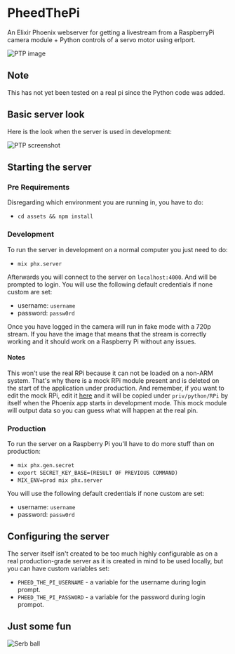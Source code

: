 # PheedThePi
An Elixir Phoenix webserver for getting a livestream from a RaspberryPi camera module + Python controls of a servo motor using erlport. 

![PTP image](https://raw.githubusercontent.com/zastrixarundell/pheed_the_pi/master/assets/static/images/banner.png "Pheed The Pi")

## Note
This has not yet been tested on a real pi since the Python code was added.

## Basic server look
Here is the look when the server is used in development:

![PTP screenshot](https://raw.githubusercontent.com/zastrixarundell/pheed_the_pi/master/assets/static/images/screenshot.png "Pheed The Pi screenshot")

## Starting the server

### Pre Requirements
Disregarding which environment you are running in, you have to do:
* `cd assets && npm install`

### Development
To run the server in development on a normal computer you just need to do:
* `mix phx.server`

Afterwards you will connect to the server on `localhost:4000`. And will be prompted to login. You will use the following default credentials if none custom are set:

* username: `username`
* password: `passw0rd`

Once you have logged in the camera will run in fake mode with a 720p stream. If you have the image that means that the stream is correctly working and it should work on a Raspberry Pi without any issues. 

#### Notes

This won't use the real RPi because it can not be loaded on a non-ARM system. That's why there is a mock RPi module present and is deleted on the start of the application under production. And remember, if you want to edit the mock RPi, edit it [here](https://github.com/zastrixarundell/pheed_the_pi/tree/master/priv/RPi) and it will be copied under `priv/python/RPi` by itself when the Phoenix app starts in development mode. This mock module will output data so you can guess what will happen at the real pin.

### Production
To run the server on a Raspberry Pi you'll have to do more stuff than on production:

* `mix phx.gen.secret`
* `export SECRET_KEY_BASE=(RESULT OF PREVIOUS COMMAND)`
* `MIX_ENV=prod mix phx.server`

You will use the following default credentials if none custom are set:

* username: `username`
* password: `passw0rd`

## Configuring the server
The server itself isn't created to be too much highly configurable as on a real production-grade server as it is created in mind to be used locally, but you can have custom variables set:

* `PHEED_THE_PI_USERNAME` - a variable for the username during login prompt.
* `PHEED_THE_PI_PASSWORD` - a variable for the password during login prompot.

## Just some fun
![Serb ball](https://raw.githubusercontent.com/zastrixarundell/pheed_the_pi/master/assets/static/images/image.png "Serb ball")